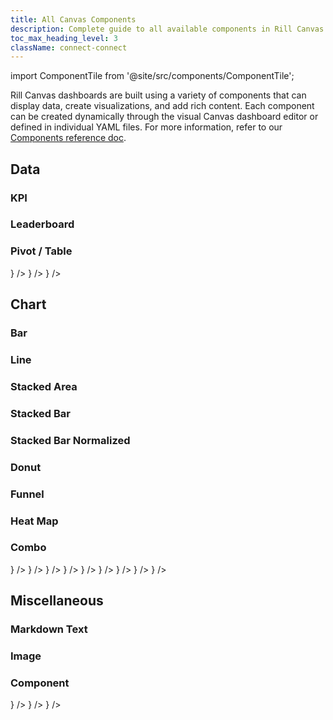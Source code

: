 ```yaml
---
title: All Canvas Components
description: Complete guide to all available components in Rill Canvas Dashboards
toc_max_heading_level: 3
className: connect-connect
---
```


import ComponentTile from '@site/src/components/ComponentTile';

Rill Canvas dashboards are built using a variety of components that can display data, create visualizations, and add rich content. Each component can be created dynamically through the visual Canvas dashboard editor or defined in individual YAML files. For more information, refer to our [Components reference doc](/reference/project-files/component).

## Data 

### KPI
### Leaderboard
### Pivot / Table

<div className="component-icon-grid">
    <ComponentTile
        header="KPIs"
        link="/build/dashboards/canvas-components/data#kpi-grid"
        multiple_measures="False"
        image={<img src="/img/build/canvas/components/kpi.png" alt="KPI" />}
    />
    <ComponentTile
        header="Leaderboard"
        link="/build/dashboards/canvas-components/data#leaderboard"
        multiple_measures="False"
        image={<img src="/img/build/canvas/components/leaderboard.png" alt="Leaderboard" />}
    />
    <ComponentTile
        header="Pivot / Table"
        link="/build/dashboards/canvas-components/data#pivottable"
        multiple_measures="False"
        image={<img src="/img/build/canvas/components/table.png" alt="Table" />}
    />
</div>

## Chart 

### Bar
### Line
### Stacked Area
### Stacked Bar
### Stacked Bar Normalized
### Donut
### Funnel
### Heat Map
### Combo

<div className="component-icon-grid">
    <ComponentTile
        header="Bar" 
        link="/build/dashboards/canvas-components/chart#bar-chart"
        multiple_measures="True"
        image={<img src="/img/build/canvas/components/bar.png" alt="Bar Chart" />}
    />
    <ComponentTile
        header="Line"
        link="/build/dashboards/canvas-components/chart#line-chart"
        multiple_measures="True"
        image={<img src="/img/build/canvas/components/line.png" alt="Line Chart" />}
    />
    <ComponentTile
        header="Stacked Area"
        link="/build/dashboards/canvas-components/chart#stacked-area-chart"
        multiple_measures="True"
        image={<img src="/img/build/canvas/components/stacked-area.png" alt="Stacked Area Chart" />}
    />
    <ComponentTile
        header="Stacked Bar"
        link="/build/dashboards/canvas-components/chart#stacked-bar-chart"
        multiple_measures="True"
        image={<img src="/img/build/canvas/components/stacked-bar.png" alt="Stacked Bar Chart" />}
    />
    <ComponentTile
        header="Stacked Bar Normalized"
        link="/build/dashboards/canvas-components/chart#stacked-bar-normalized"
        multiple_measures="True"
        image={<img src="/img/build/canvas/components/stacked-bar-normalized.png" alt="Stacked Bar Normalized Chart" />}
    />
    <ComponentTile
        header="Donut"
        link="/build/dashboards/canvas-components/chart#donut-chart"
        multiple_measures="False"
        image={<img src="/img/build/canvas/components/donut.png" alt="Donut Chart" />}
    />
    <ComponentTile
        header="Funnel"
        link="/build/dashboards/canvas-components/chart#funnel-chart"
        multiple_measures="False"
        image={<img src="/img/build/canvas/components/funnel.png" alt="Funnel Chart" />}
    />
    <ComponentTile
        header="Heat Map"
        link="/build/dashboards/canvas-components/chart#heat-map"
        multiple_measures="False"
        image={<img src="/img/build/canvas/components/heatmap.png" alt="Heat Map" />}
    />
    <ComponentTile
        header="Combo"
        link="/build/dashboards/canvas-components/chart#combo-chart"
        multiple_measures="False"
        image={<img src="/img/build/canvas/components/combo.png" alt="Combo Chart" />}
    />
</div>

## Miscellaneous 

### Markdown Text
### Image
### Component

<div className="component-icon-grid">
    <ComponentTile
        header="Text"
        link="/build/dashboards/canvas-components/misc#textmarkdown"
        multiple_measures="False"
        image={<img src="/img/build/canvas/components/text.png" alt="Text" />}
    />
    <ComponentTile
        header="Image"
        link="/build/dashboards/canvas-components/misc#image"
        multiple_measures="False"
        image={<img src="/img/build/canvas/components/image.png" alt="Image" />}
    /> 
    <ComponentTile
        header="Component"
        link="/build/dashboards/canvas-components/misc#component"
        multiple_measures="False"
        image={<img src="/img/build/canvas/components/component.png" alt="Component" />}
    />
</div>

